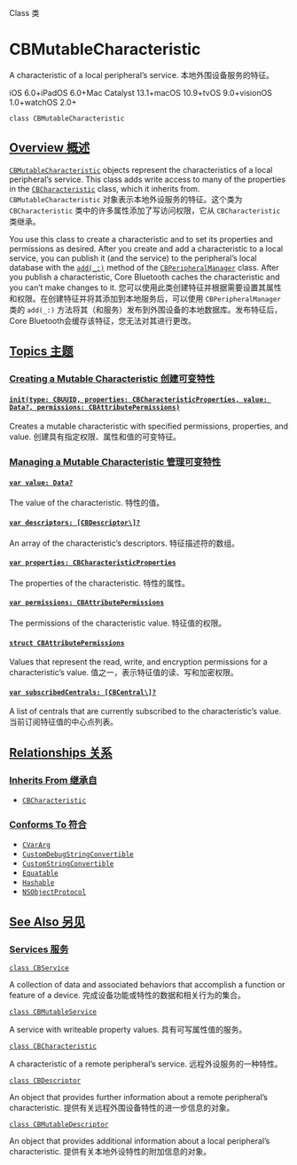 Class 类

# CBMutableCharacteristic

A characteristic of a local peripheral’s service.
本地外围设备服务的特征。

iOS 6.0+iPadOS 6.0+Mac Catalyst 13.1+macOS 10.9+tvOS 9.0+visionOS 1.0+watchOS 2.0+

```
class CBMutableCharacteristic
```



## [Overview 概述](https://developer.apple.com/documentation/corebluetooth/cbmutablecharacteristic#overview)

[`CBMutableCharacteristic`](https://developer.apple.com/documentation/corebluetooth/cbmutablecharacteristic) objects represent the characteristics of a local peripheral’s service. This class adds write access to many of the properties in the [`CBCharacteristic`](https://developer.apple.com/documentation/corebluetooth/cbcharacteristic) class, which it inherits from.
`CBMutableCharacteristic` 对象表示本地外设服务的特征。这个类为 `CBCharacteristic` 类中的许多属性添加了写访问权限，它从 `CBCharacteristic` 类继承。

You use this class to create a characteristic and to set its properties and permissions as desired. After you create and add a characteristic to a local service, you can publish it (and the service) to the peripheral’s local database with the [`add(_:)`](https://developer.apple.com/documentation/corebluetooth/cbperipheralmanager/add(_:)) method of the [`CBPeripheralManager`](https://developer.apple.com/documentation/corebluetooth/cbperipheralmanager) class. After you publish a characteristic, Core Bluetooth caches the characteristic and you can’t make changes to it.
您可以使用此类创建特征并根据需要设置其属性和权限。在创建特征并将其添加到本地服务后，可以使用 `CBPeripheralManager` 类的 `add(_:)` 方法将其（和服务）发布到外围设备的本地数据库。发布特征后，Core Bluetooth会缓存该特征，您无法对其进行更改。



## [Topics 主题](https://developer.apple.com/documentation/corebluetooth/cbmutablecharacteristic#topics)

### [Creating a Mutable Characteristic 创建可变特性](https://developer.apple.com/documentation/corebluetooth/cbmutablecharacteristic#Creating-a-Mutable-Characteristic)

#### [`init(type: CBUUID, properties: CBCharacteristicProperties, value: Data?, permissions: CBAttributePermissions)`](https://developer.apple.com/documentation/corebluetooth/cbmutablecharacteristic/init(type:properties:value:permissions:))

Creates a mutable characteristic with specified permissions, properties, and value.
创建具有指定权限、属性和值的可变特征。



### [Managing a Mutable Characteristic 管理可变特性](https://developer.apple.com/documentation/corebluetooth/cbmutablecharacteristic#Managing-a-Mutable-Characteristic)

#### [`var value: Data?`](https://developer.apple.com/documentation/corebluetooth/cbmutablecharacteristic/value)

The value of the characteristic.
特性的值。



#### [`var descriptors: [CBDescriptor\]?`](https://developer.apple.com/documentation/corebluetooth/cbmutablecharacteristic/descriptors)

An array of the characteristic’s descriptors.
特征描述符的数组。



#### [`var properties: CBCharacteristicProperties`](https://developer.apple.com/documentation/corebluetooth/cbmutablecharacteristic/properties)

The properties of the characteristic.
特性的属性。



#### [`var permissions: CBAttributePermissions`](https://developer.apple.com/documentation/corebluetooth/cbmutablecharacteristic/permissions)

The permissions of the characteristic value.
特征值的权限。



#### [`struct CBAttributePermissions`](https://developer.apple.com/documentation/corebluetooth/cbattributepermissions)

Values that represent the read, write, and encryption permissions for a characteristic’s value.
值之一，表示特征值的读、写和加密权限。



#### [`var subscribedCentrals: [CBCentral\]?`](https://developer.apple.com/documentation/corebluetooth/cbmutablecharacteristic/subscribedcentrals)

A list of centrals that are currently subscribed to the characteristic’s value.
当前订阅特征值的中心点列表。



## [Relationships 关系](https://developer.apple.com/documentation/corebluetooth/cbmutablecharacteristic#relationships)

### [Inherits From 继承自](https://developer.apple.com/documentation/corebluetooth/cbmutablecharacteristic#inherits-from)

- [`CBCharacteristic`](https://developer.apple.com/documentation/corebluetooth/cbcharacteristic)



### [Conforms To 符合](https://developer.apple.com/documentation/corebluetooth/cbmutablecharacteristic#conforms-to)

- [`CVarArg`](https://developer.apple.com/documentation/Swift/CVarArg)
- [`CustomDebugStringConvertible`](https://developer.apple.com/documentation/Swift/CustomDebugStringConvertible)
- [`CustomStringConvertible`](https://developer.apple.com/documentation/Swift/CustomStringConvertible)
- [`Equatable`](https://developer.apple.com/documentation/Swift/Equatable)
- [`Hashable`](https://developer.apple.com/documentation/Swift/Hashable)
- [`NSObjectProtocol`](https://developer.apple.com/documentation/objectivec/nsobjectprotocol)



## [See Also 另见](https://developer.apple.com/documentation/corebluetooth/cbmutablecharacteristic#see-also)

### [Services 服务](https://developer.apple.com/documentation/corebluetooth/cbmutablecharacteristic#Services)

[`class CBService`](https://developer.apple.com/documentation/corebluetooth/cbservice)

A collection of data and associated behaviors that accomplish a function or feature of a device.
完成设备功能或特性的数据和相关行为的集合。

[`class CBMutableService`](https://developer.apple.com/documentation/corebluetooth/cbmutableservice)

A service with writeable property values.
具有可写属性值的服务。

[`class CBCharacteristic`](https://developer.apple.com/documentation/corebluetooth/cbcharacteristic)

A characteristic of a remote peripheral’s service.
远程外设服务的一种特性。

[`class CBDescriptor`](https://developer.apple.com/documentation/corebluetooth/cbdescriptor)

An object that provides further information about a remote peripheral’s characteristic.
提供有关远程外围设备特性的进一步信息的对象。

[`class CBMutableDescriptor`](https://developer.apple.com/documentation/corebluetooth/cbmutabledescriptor)

An object that provides additional information about a local peripheral’s characteristic.
提供有关本地外设特性的附加信息的对象。
